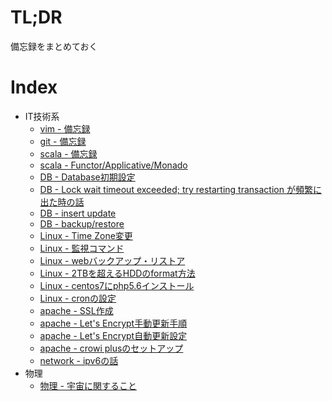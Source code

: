 # TL;DR

備忘録をまとめておく




# Index

* IT技術系
    * [vim - 備忘録](tech/vim.md)     
    * [git - 備忘録](tech/git.md)
    * [scala - 備忘録](tech/scala.md)
    * [scala - Functor/Applicative/Monado](tech/scala.md)    
    * [DB - Database初期設定](tech/db_01.md)
    * [DB - Lock wait timeout exceeded; try restarting transaction が頻繁に出た時の話](tech/db_02.md)    
    * [DB - insert update](tech/db_03.md)    
    * [DB - backup/restore](tech/db_04.md)    
    * [Linux - Time Zone変更](tech/linux_01.md)    
    * [Linux - 監視コマンド](tech/linux_05.md)    
    * [Linux - webバックアップ・リストア](tech/linux_06.md)    
    * [Linux - 2TBを超えるHDDのformat方法](tech/linux_02.md)    
    * [Linux - centos7にphp5.6インストール](tech/linux_03.md)
    * [Linux - cronの設定](tech/linux_04.md)    
    * [apache - SSL作成](tech/apache_02.md)
    * [apache - Let's Encrypt手動更新手順](tech/apache_03.md)
    * [apache - Let's Encrypt自動更新設定](tech/apache_04.md)
    * [apache - crowi plusのセットアップ](tech/apache_01.md)
    * [network - ipv6の話](tech/net_01.md)
* 物理
    * [物理 - 宇宙に関すること](science/pyshics_01.md)
      
   
     
